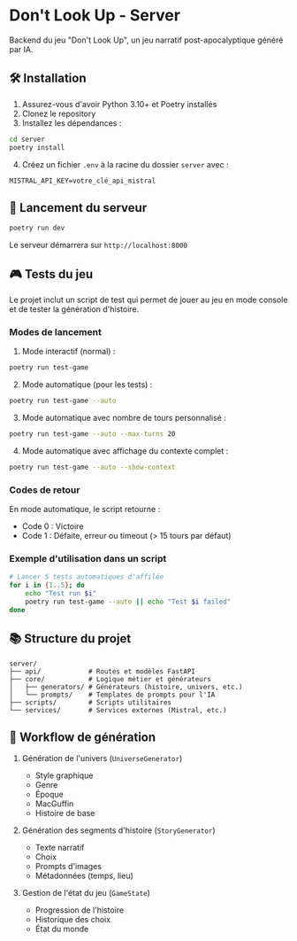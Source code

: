 # Don't Look Up - Server

Backend du jeu "Don't Look Up", un jeu narratif post-apocalyptique généré par IA.

## 🛠️ Installation

1. Assurez-vous d'avoir Python 3.10+ et Poetry installés
2. Clonez le repository
3. Installez les dépendances :

```bash
cd server
poetry install
```

4. Créez un fichier `.env` à la racine du dossier `server` avec :

```env
MISTRAL_API_KEY=votre_clé_api_mistral
```

## 🚀 Lancement du serveur

```bash
poetry run dev
```

Le serveur démarrera sur `http://localhost:8000`

## 🎮 Tests du jeu

Le projet inclut un script de test qui permet de jouer au jeu en mode console et de tester la génération d'histoire.

### Modes de lancement

1. Mode interactif (normal) :

```bash
poetry run test-game
```

2. Mode automatique (pour les tests) :

```bash
poetry run test-game --auto
```

3. Mode automatique avec nombre de tours personnalisé :

```bash
poetry run test-game --auto --max-turns 20
```

4. Mode automatique avec affichage du contexte complet :

```bash
poetry run test-game --auto --show-context
```

### Codes de retour

En mode automatique, le script retourne :

- Code 0 : Victoire
- Code 1 : Défaite, erreur ou timeout (> 15 tours par défaut)

### Exemple d'utilisation dans un script

```bash
# Lancer 5 tests automatiques d'affilée
for i in {1..5}; do
    echo "Test run $i"
    poetry run test-game --auto || echo "Test $i failed"
done
```

## 📚 Structure du projet

```
server/
├── api/            # Routes et modèles FastAPI
├── core/           # Logique métier et générateurs
│   ├── generators/ # Générateurs (histoire, univers, etc.)
│   └── prompts/    # Templates de prompts pour l'IA
├── scripts/        # Scripts utilitaires
└── services/       # Services externes (Mistral, etc.)
```

## 🔄 Workflow de génération

1. Génération de l'univers (`UniverseGenerator`)

   - Style graphique
   - Genre
   - Époque
   - MacGuffin
   - Histoire de base

2. Génération des segments d'histoire (`StoryGenerator`)

   - Texte narratif
   - Choix
   - Prompts d'images
   - Métadonnées (temps, lieu)

3. Gestion de l'état du jeu (`GameState`)
   - Progression de l'histoire
   - Historique des choix
   - État du monde
